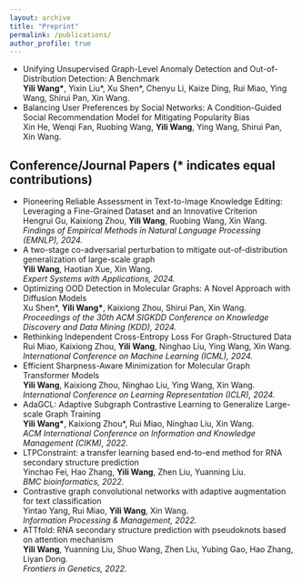```yaml
---
layout: archive
title: "Preprint"
permalink: /publications/
author_profile: true
---
```


<ul>

<li>Unifying Unsupervised Graph-Level Anomaly Detection and Out-of-Distribution Detection: A Benchmark<br />
<b>Yili Wang*</b>, Yixin Liu*, Xu Shen*, Chenyu Li, Kaize Ding, Rui Miao, Ying Wang, Shirui Pan, Xin Wang.<br /></li>

<li>Balancing User Preferences by Social Networks: A Condition-Guided Social Recommendation Model for Mitigating Popularity Bias<br />
Xin He, Wenqi Fan, Ruobing Wang, <b>Yili Wang</b>, Ying Wang, Shirui Pan, Xin Wang.<br /></li>

</ul>


## Conference/Journal Papers (* indicates equal contributions)

<ul>
<li>Pioneering Reliable Assessment in Text-to-Image Knowledge Editing: Leveraging a Fine-Grained Dataset and an Innovative Criterion<br />
Hengrui Gu, Kaixiong Zhou, <b>Yili Wang</b>, Ruobing Wang, Xin Wang.<br />
<i>Findings of Empirical Methods in Natural Language Processing (EMNLP), 2024.</i><br /></li>


<li>A two-stage co-adversarial perturbation to mitigate out-of-distribution generalization of large-scale graph<br />
<b>Yili Wang</b>, Haotian Xue, Xin Wang.<br />
<i>Expert Systems with Applications, 2024.</i><br /></li>


<li>Optimizing OOD Detection in Molecular Graphs: A Novel Approach with Diffusion Models<br />
Xu Shen*, <b>Yili Wang*</b>, Kaixiong Zhou, Shirui Pan, Xin Wang.<br />
<i>Proceedings of the 30th ACM SIGKDD Conference on Knowledge Discovery and Data Mining (KDD), 2024.</i><br /></li>


<li>Rethinking Independent Cross-Entropy Loss For Graph-Structured Data<br />
Rui Miao, Kaixiong Zhou, <b>Yili Wang</b>, Ninghao Liu, Ying Wang, Xin Wang.<br />
<i>International Conference on Machine Learning (ICML), 2024.</i><br /></li>


<li>Efficient Sharpness-Aware Minimization for Molecular Graph Transformer Models<br />
<b>Yili Wang</b>, Kaixiong Zhou, Ninghao Liu, Ying Wang, Xin Wang.<br />
<i>International Conference on Learning Representation (ICLR), 2024.</i><br /></li>

<li> AdaGCL: Adaptive Subgraph Contrastive Learning to Generalize Large-scale Graph Training<br />
<b>Yili Wang*</b>, Kaixiong Zhou*, Rui Miao, Ninghao Liu, Xin Wang.<br />
<i>ACM International Conference on Information and Knowledge Management (CIKM), 2022.</i><br /></li>


	
<li>LTPConstraint: a transfer learning based end-to-end method for RNA secondary structure prediction<br />
Yinchao Fei, Hao Zhang, <b>Yili Wang</b>, Zhen Liu, Yuanning Liu.<br />
<i>BMC bioinformatics, 2022.</i><br /></li>

<li>Contrastive graph convolutional networks with adaptive augmentation for text classification<br />
Yintao Yang, Rui Miao, <b>Yili Wang</b>, Xin Wang.<br />
<i>Information Processing & Management, 2022.</i><br /></li>

<li>ATTfold: RNA secondary structure prediction with pseudoknots based on attention mechanism<br />
<b>Yili Wang</b>, Yuanning Liu, Shuo Wang, Zhen Liu, Yubing Gao, Hao Zhang, Liyan Dong.<br />
<i>Frontiers in Genetics, 2022.</i><br /></li>


</ul>
